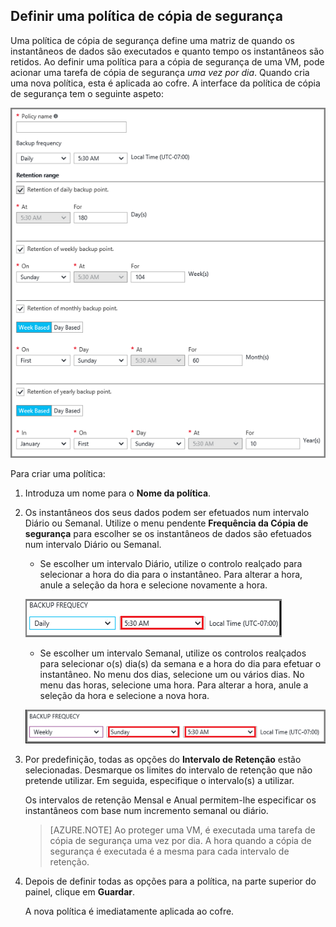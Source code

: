 ## Definir uma política de cópia de segurança

Uma política de cópia de segurança define uma matriz de quando os instantâneos de dados são executados e quanto tempo os instantâneos são retidos. Ao definir uma política para a cópia de segurança de uma VM, pode acionar uma tarefa de cópia de segurança *uma vez por dia*. Quando cria uma nova política, esta é aplicada ao cofre. A interface da política de cópia de segurança tem o seguinte aspeto:

![Política de cópia de segurança](./media/backup-create-policy-for-vms/backup-policy.png)

Para criar uma política:

1. Introduza um nome para o **Nome da política**.

2. Os instantâneos dos seus dados podem ser efetuados num intervalo Diário ou Semanal. Utilize o menu pendente **Frequência da Cópia de segurança** para escolher se os instantâneos de dados são efetuados num intervalo Diário ou Semanal.

    - Se escolher um intervalo Diário, utilize o controlo realçado para selecionar a hora do dia para o instantâneo. Para alterar a hora, anule a seleção da hora e selecione novamente a hora.

    ![Política de cópia de segurança diária](./media/backup-create-policy-for-vms/backup-policy-daily.png) <br/>

    - Se escolher um intervalo Semanal, utilize os controlos realçados para selecionar o(s) dia(s) da semana e a hora do dia para efetuar o instantâneo. No menu dos dias, selecione um ou vários dias. No menu das horas, selecione uma hora. Para alterar a hora, anule a seleção da hora e selecione a nova hora.

    ![Política de cópia de segurança semanal](./media/backup-create-policy-for-vms/backup-policy-weekly.png)

3. Por predefinição, todas as opções do **Intervalo de Retenção** estão selecionadas. Desmarque os limites do intervalo de retenção que não pretende utilizar. Em seguida, especifique o intervalo(s) a utilizar.

    Os intervalos de retenção Mensal e Anual permitem-lhe especificar os instantâneos com base num incremento semanal ou diário.

    >[AZURE.NOTE] Ao proteger uma VM, é executada uma tarefa de cópia de segurança uma vez por dia. A hora quando a cópia de segurança é executada é a mesma para cada intervalo de retenção.

4. Depois de definir todas as opções para a política, na parte superior do painel, clique em **Guardar**.

    A nova política é imediatamente aplicada ao cofre.



<!--HONumber=Jun16_HO2-->


